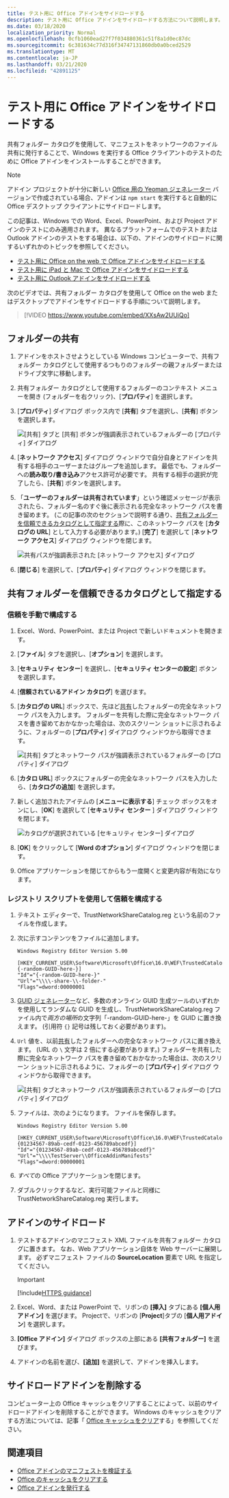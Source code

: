 ```yaml
---
title: テスト用に Office アドインをサイドロードする
description: テスト用に Office アドインをサイドロードする方法について説明します。
ms.date: 03/18/2020
localization_priority: Normal
ms.openlocfilehash: 0cfb1060ead27f7f034880361c51f8a1d0ec87dc
ms.sourcegitcommit: 6c381634c77d316f34747131860db0a0bced2529
ms.translationtype: MT
ms.contentlocale: ja-JP
ms.lasthandoff: 03/21/2020
ms.locfileid: "42891125"
---
```

# <a name="sideload-office-add-ins-for-testing"></a>テスト用に Office アドインをサイドロードする

共有フォルダー カタログを使用して、マニフェストをネットワークのファイル共有に発行することで、Windows を実行する Office クライアントのテストのために Office アドインをインストールすることができます。

> [!NOTE]
> アドイン プロジェクトが十分に新しい [Office 用の Yeoman ジェネレーター](https://github.com/OfficeDev/generator-office) バージョンで作成されている場合、アドインは `npm start` を実行すると自動的に Office デスクトップ クライアントにサイドロードします。

この記事は、Windows での Word、Excel、PowerPoint、および Project アドインのテストにのみ適用されます。 異なるプラットフォームでのテストまたは Outlook アドインのテストをする場合は、以下の、アドインのサイドロードに関するいずれかのトピックを参照してください。

- [テスト用に Office on the web で Office アドインをサイドロードする](sideload-office-add-ins-for-testing.md)
- [テスト用に iPad と Mac で Office アドインをサイドロードする](sideload-an-office-add-in-on-ipad-and-mac.md)
- [テスト用に Outlook アドインをサイドロードする](../outlook/sideload-outlook-add-ins-for-testing.md)

次のビデオでは、共有フォルダー カタログを使用して Office on the web またはデスクトップでアドインをサイドロードする手順について説明します。  

> [!VIDEO https://www.youtube.com/embed/XXsAw2UUiQo]

## <a name="share-a-folder"></a>フォルダーの共有

1. アドインをホストさせようとしている Windows コンピューターで、共有フォルダー カタログとして使用するつもりのフォルダーの親フォルダーまたはドライブ文字に移動します。

2. 共有フォルダー カタログとして使用するフォルダーのコンテキスト メニューを開き (フォルダーを右クリック)、[**プロパティ**] を選択します。

3. [**プロパティ**] ダイアログ ボックス内で [**共有**] タブを選択し、[**共有**] ボタンを選択します。

    ![[共有] タブと [共有] ボタンが強調表示されているフォルダーの [プロパティ] ダイアログ](../images/sideload-windows-properties-dialog.png)

4. [**ネットワーク アクセス**] ダイアログ ウィンドウで自分自身とアドインを共有する相手のユーザーまたはグループを追加します。 最低でも、フォルダーへの**読み取り/書き込み**アクセス許可が必要です。 共有する相手の選択が完了したら、[**共有**] ボタンを選択します。

5. 「**ユーザーのフォルダーは共有されています**」という確認メッセージが表示されたら、フォルダー名のすぐ後に表示される完全なネットワーク パスを書き留めます。 (この記事の次のセクションで説明する通り、[共有フォルダーを信頼できるカタログとして指定する](#specify-the-shared-folder-as-a-trusted-catalog)際に、このネットワーク パスを [**カタログの URL**] として入力する必要があります。) [**完了**] を選択して [**ネットワーク アクセス**] ダイアログ ウィンドウを閉じます。

   ![共有パスが強調表示された [ネットワーク アクセス] ダイアログ](../images/sideload-windows-network-access-dialog.png)

6. [**閉じる**] を選択して、[**プロパティ**] ダイアログ ウィンドウを閉じます。

## <a name="specify-the-shared-folder-as-a-trusted-catalog"></a>共有フォルダーを信頼できるカタログとして指定する

### <a name="configure-the-trust-manually"></a>信頼を手動で構成する

1. Excel、Word、PowerPoint、または Project で新しいドキュメントを開きます。

2. [**ファイル**] タブを選択し、[**オプション**] を選択します。

3. [**セキュリティ センター**] を選択し、[**セキュリティ センターの設定**] ボタンを選択します。

4. [**信頼されているアドイン カタログ**] を選びます。

5. [**カタログの URL**] ボックスで、先ほど[共有](#share-a-folder)したフォルダーの完全なネットワーク パスを入力します。 フォルダーを共有した際に完全なネットワーク パスを書き留めておかなかった場合は、次のスクリーン ショットに示されるように、フォルダーの [**プロパティ**] ダイアログ ウィンドウから取得できます。

    ![[共有] タブとネットワーク パスが強調表示されているフォルダーの [プロパティ] ダイアログ](../images/sideload-windows-properties-dialog-2.png)

6. [**カタロ URL**] ボックスにフォルダーの完全なネットワーク パスを入力したら、[**カタログの追加**] を選択します。

7. 新しく追加されたアイテムの [**メニューに表示する**] チェック ボックスをオンにし、[**OK**] を選択して [**セキュリティ センター** ] ダイアログ ウィンドウを閉じます。 

    ![カタログが選択されている [セキュリティ センター] ダイアログ](../images/sideload-windows-trust-center-dialog.png)

8. [**OK**] をクリックして [**Word のオプション**] ダイアログ ウィンドウを閉じます。

9. Office アプリケーションを閉じてからもう一度開くと変更内容が有効になります。

### <a name="configure-the-trust-with-a-registry-script"></a>レジストリ スクリプトを使用して信頼を構成する

1. テキスト エディターで、TrustNetworkShareCatalog.reg という名前のファイルを作成します。

2. 次に示すコンテンツをファイルに追加します。

    ```text
    Windows Registry Editor Version 5.00

    [HKEY_CURRENT_USER\Software\Microsoft\Office\16.0\WEF\TrustedCatalogs\{-random-GUID-here-}]
    "Id"="{-random-GUID-here-}"
    "Url"="\\\\-share-\\-folder-"
    "Flags"=dword:00000001
    ```
3. [GUID ジェネレーター](https://guidgenerator.com/)など、多数のオンライン GUID 生成ツールのいずれかを使用してランダムな GUID を生成し、TrustNetworkShareCatalog.reg ファイル内で*両方の場所*の文字列「-random-GUID-here-」を GUID に置き換えます。 (引用符 `{}` 記号は残しておく必要があります)。

4. `Url` 値を、以前[共有](#share-a-folder)したフォルダーへの完全なネットワーク パスに置き換えます。 (URL の `\` 文字は 2 倍にする必要があります。) フォルダーを共有した際に完全なネットワーク パスを書き留めておかなかった場合は、次のスクリーン ショットに示されるように、フォルダーの [**プロパティ**] ダイアログ ウィンドウから取得できます。

    ![[共有] タブとネットワーク パスが強調表示されているフォルダーの [プロパティ] ダイアログ](../images/sideload-windows-properties-dialog-2.png)

5. ファイルは、次のようになります。 ファイルを保存します。

    ```text
    Windows Registry Editor Version 5.00

    [HKEY_CURRENT_USER\Software\Microsoft\Office\16.0\WEF\TrustedCatalogs\{01234567-89ab-cedf-0123-456789abcedf}]
    "Id"="{01234567-89ab-cedf-0123-456789abcedf}"
    "Url"="\\\\TestServer\\OfficeAddinManifests"
    "Flags"=dword:00000001
    ```

6. *すべて*の Office アプリケーションを閉じます。

7. ダブルクリックするなど、実行可能ファイルと同様に TrustNetworkShareCatalog.reg 実行します。

## <a name="sideload-your-add-in"></a>アドインのサイドロード

1. テストするアドインのマニフェスト XML ファイルを共有フォルダー カタログに置きます。 なお、Web アプリケーション自体を Web サーバーに展開します。 必ずマニフェスト ファイルの **SourceLocation** 要素で URL を指定してください。

    > [!IMPORTANT]
    > [!include[HTTPS guidance](../includes/https-guidance.md)]

2. Excel、Word、または PowerPoint で、リボンの **[挿入]** タブにある **[個人用アドイン]** を選びます。 Projectで、リボンの [**Project**]タブの [**個人用アドイン**] を選択します。

3. **[Office アドイン]** ダイアログ ボックスの上部にある **[共有フォルダー]** を選びます。

4. アドインの名前を選び、**[追加]** を選択して、アドインを挿入します。

## <a name="remove-a-sideloaded-add-in"></a>サイドロードアドインを削除する

コンピューター上の Office キャッシュをクリアすることによって、以前のサイドロードアドインを削除することができます。 Windows のキャッシュをクリアする方法については、記事「 [Office キャッシュをクリア](clear-cache.md#clear-the-office-cache-on-windows)する」を参照してください。

## <a name="see-also"></a>関連項目

- [Office アドインのマニフェストを検証する](troubleshoot-manifest.md)
- [Office のキャッシュをクリアする](clear-cache.md)
- [Office アドインを発行する](../publish/publish.md)